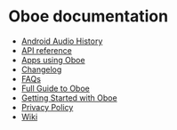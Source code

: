 Oboe documentation
===
- [Android Audio History](AndroidAudioHistory.md)
- [API reference](https://google.github.io/oboe/)
- [Apps using Oboe](AppsUsingOboe.md)
- [Changelog](ChangeLog.md)
- [FAQs](FAQ.md)
- [Full Guide to Oboe](FullGuide.md)
- [Getting Started with Oboe](GettingStarted.md)
- [Privacy Policy](PrivacyPolicy.md)
- [Wiki](https://github.com/google/oboe/wiki)
